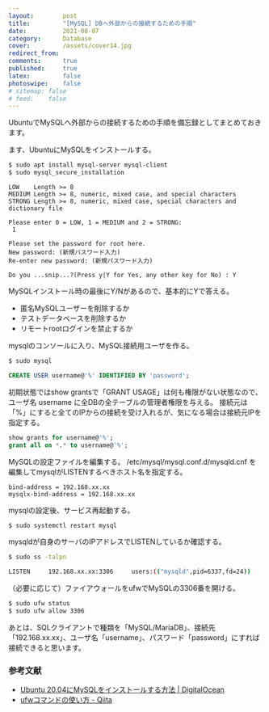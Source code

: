 ```yaml
---
layout:        post
title:         "[MySQL] DBへ外部からの接続するための手順"
date:          2021-08-07
category:      Database
cover:         /assets/cover14.jpg
redirect_from:
comments:      true
published:     true
latex:         false
photoswipe:    false
# sitemap: false
# feed:    false
---
```


UbuntuでMySQLへ外部からの接続するための手順を備忘録としてまとめておきます。

ます、UbuntuにMySQLをインストールする。

```bash
$ sudo apt install mysql-server mysql-client
$ sudo mysql_secure_installation
```

```
LOW    Length >= 8
MEDIUM Length >= 8, numeric, mixed case, and special characters
STRONG Length >= 8, numeric, mixed case, special characters and dictionary file

Please enter 0 = LOW, 1 = MEDIUM and 2 = STRONG:
 1

Please set the password for root here.
New password: (新規パスワード入力)
Re-enter new password: (新規パスワード入力)

Do you ...snip...?(Press y|Y for Yes, any other key for No) : Y
```

MySQLインストール時の最後にY/Nがあるので、基本的にYで答える。

- 匿名MySQLユーザーを削除するか
- テストデータベースを削除するか
- リモートrootログインを禁止するか

mysqlのコンソールに入り、MySQL接続用ユーザを作る。

```bash
$ sudo mysql
```

```sql
CREATE USER username@'%' IDENTIFIED BY 'password';
```

初期状態ではshow grantsで「GRANT USAGE」は何も権限がない状態なので、
ユーザ名 username に全DBの全テーブルの管理者権限を与える。
接続元は「%」にすると全てのIPからの接続を受け入れるが、気になる場合は接続元IPを指定する。

```sql
show grants for username@'%';
grant all on *.* to username@'%';
```

MySQLの設定ファイルを編集する。
/etc/mysql/mysql.conf.d/mysqld.cnf を編集してmysqlがLISTENするべきホスト名を指定する。

```
bind-address = 192.168.xx.xx
mysqlx-bind-address = 192.168.xx.xx
```

mysqlの設定後、サービス再起動する。

```bash
$ sudo systemctl restart mysql
```

mysqldが自身のサーバのIPアドレスでLISTENしているか確認する。

```bash
$ sudo ss -talpn

LISTEN     192.168.xx.xx:3306     users:(("mysqld",pid=6337,fd=24))
```

（必要に応じて）ファイアウォールをufwでMySQLの3306番を開ける。

```bash
$ sudo ufw status
$ sudo ufw allow 3306
```

あとは、SQLクライアントで種類を「MySQL/MariaDB」、接続先「192.168.xx.xx」、ユーザ名「username」、パスワード「password」にすれば接続できると思います。



### 参考文献

- [Ubuntu 20.04にMySQLをインストールする方法 \| DigitalOcean](https://www.digitalocean.com/community/tutorials/how-to-install-mysql-on-ubuntu-20-04-ja)
- [ufwコマンドの使い方 - Qiita](https://web.archive.org/web/20221104090220/https://qiita.com/hana_shin/items/a630871dce209cff04f3)
